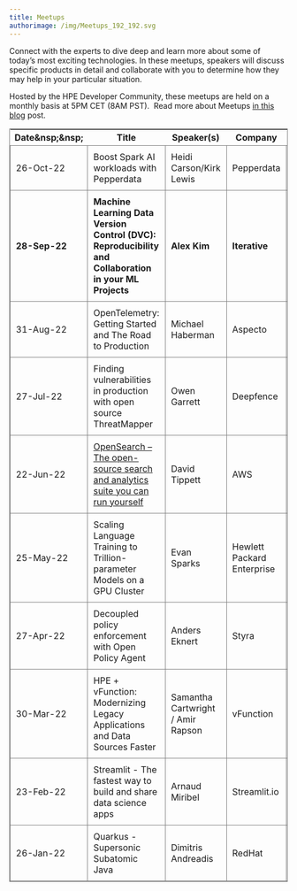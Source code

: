 ```yaml
---
title: Meetups
authorimage: /img/Meetups_192_192.svg
---
```

Connect with the experts to dive deep and learn more about some of today’s most exciting technologies. In these meetups, speakers will discuss specific products in detail and collaborate with you to determine how they may help in your particular situation.

Hosted by the HPE Developer Community, these meetups are held on a monthly basis at 5PM CET (8AM PST).  Read more about Meetups [in this blog](https://developer.hpe.com/blog/new-for-2022-hpe-dev-meetups/) post.

<style>
table {
    display: block;
    width: 100%;
    width: max-content;
    max-width: 100%;
    overflow: auto; 
     -webkit-box-shadow: none;
    -moz-box-shadow: none;
    box-shadow: none; 
    border:1px solid grey;
}
td {
   -webkit-box-shadow: none;
    -moz-box-shadow: none;
    box-shadow: none;
    border:1px solid grey;
    text-align: left !important; 
    padding: 10px !important;
}
thead tr:first-child td {
  -webkit-box-shadow: none;
  -moz-box-shadow: none;
  box-shadow: none;
  border:1px solid grey;
  text-align: center !important; 
  padding: 20px !important; 
  font-weight: bold !important;
}
</style>

| Date&nsp;&nsp; | Title                                                                                                                                                | Speaker(s)                        | Company                    | Link                                                                                                        |
| -------------- | ---------------------------------------------------------------------------------------------------------------------------------------------------- | --------------------------------- | -------------------------- | ----------------------------------------------------------------------------------------------------------- |
| 26-Oct-22      | Boost Spark AI workloads with Pepperdata                                                                                                             | Heidi Carson/Kirk Lewis           | Pepperdata                 | [Register](https://hpe.zoom.us/webinar/register/8216637690310/WN_taRSQMfhSqG3MJWH9bH0IQ)                    |
| **28-Sep-22**  | **Machine Learning Data Version Control (DVC): Reproducibility and Collaboration in your ML Projects**                                               | **Alex Kim**                      | **Iterative**              | **[Register](https://hpe.zoom.us/webinar/register/7016594481151/WN_g7YY8XsKRaOPTi3EQ1VGpQ)**                |
| 31-Aug-22      | OpenTelemetry: Getting Started and The Road to Production                                                                                            | Michael Haberman                  | Aspecto                    | [Replay](https://www.youtube.com/watch?v=odi9isyZOrU&list=PLtS6YX0YOX4f5TyRI7jUdjm7D9H4laNlF&index=1)       |
| 27-Jul-22      | Finding vulnerabilities in production with open source ThreatMapper                                                                                  | Owen Garrett                      | Deepfence                  | [Replay](https://www.youtube.com/watch?v=r62VLwT6w3Y&list=PLtS6YX0YOX4f5TyRI7jUdjm7D9H4laNlF&index=1)       |
| 22-Jun-22      | [OpenSearch – The open-source search and analytics suite you can run yourself](https://hpe-developer-portal.s3.amazonaws.com/opensearch-project.pdf) | David Tippett                     | AWS                        | [Replay](https://www.youtube.com/watch?v=KdssEOIdO_0&list=PLtS6YX0YOX4f5TyRI7jUdjm7D9H4laNlF&index=1)       |
| 25-May-22      | Scaling Language Training to Trillion-parameter Models on a GPU Cluster                                                                              | Evan Sparks                       | Hewlett Packard Enterprise | [Replay](https://www.youtube.com/watch?v=rIPqCvvMmms&list=PLtS6YX0YOX4f5TyRI7jUdjm7D9H4laNlF&index=1)       |
| 27-Apr-22      | Decoupled policy enforcement with Open Policy Agent                                                                                                  | Anders Eknert                     | Styra                      | [Replay](https://www.youtube.com/watch?v=_0XJnr8U0sU&list=PLtS6YX0YOX4f5TyRI7jUdjm7D9H4laNlF&index=1&t=15s) |
| 30-Mar-22      | HPE + vFunction: Modernizing Legacy Applications and Data Sources Faster                                                                             | Samantha Cartwright / Amir Rapson | vFunction                  | [Replay](https://www.youtube.com/watch?v=UvcyIjzml7s&list=PLtS6YX0YOX4f5TyRI7jUdjm7D9H4laNlF&index=1)       |
| 23-Feb-22      | Streamlit - The fastest way to build and share data science apps                                                                                     | Arnaud Miribel                    | Streamlit.io               | [Replay](https://youtu.be/sdgTYy3BJiM&list=PLtS6YX0YOX4f5TyRI7jUdjm7D9H4laNlF)                              |
| 26-Jan-22      | Quarkus - Supersonic Subatomic Java                                                                                                                  | Dimitris Andreadis                | RedHat                     | [Replay](https://www.youtube.com/watch?v=mY1z9OC0y54&list=PLtS6YX0YOX4f5TyRI7jUdjm7D9H4laNlF)               |
